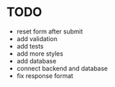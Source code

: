 # TODO
- reset form after submit
- add validation
- add tests
- add more styles
- add database
- connect backend and database
- fix response format
